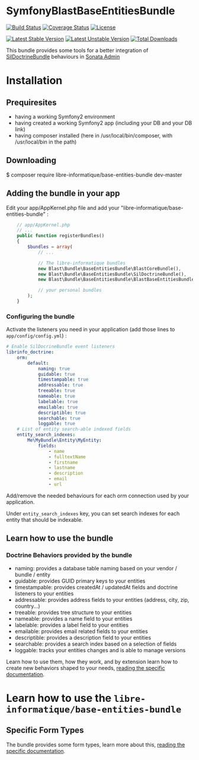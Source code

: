 # SymfonyBlastBaseEntitiesBundle

[![Build Status](https://travis-ci.org/blast-project/BaseEntitiesBundle.svg?branch=master)](https://travis-ci.org/blast-project/BaseEntitiesBundle)
[![Coverage Status](https://coveralls.io/repos/github/blast-project/BaseEntitiesBundle/badge.svg?branch=master)](https://coveralls.io/github/blast-project/BaseEntitiesBundle?branch=master)
[![License](https://img.shields.io/github/license/blast-project/BaseEntitiesBundle.svg?style=flat-square)](./LICENCE.md)

[![Latest Stable Version](https://poser.pugx.org/blast-project/base-entities-bundle/v/stable)](https://packagist.org/packages/blast-project/base-entities-bundle)
[![Latest Unstable Version](https://poser.pugx.org/blast-project/base-entities-bundle/v/unstable)](https://packagist.org/packages/blast-project/base-entities-bundle)
[![Total Downloads](https://poser.pugx.org/blast-project/base-entities-bundle/downloads)](https://packagist.org/packages/blast-project/base-entities-bundle)


This bundle provides some tools for a better integration of
[SilDoctrineBundle](https://github.com/libre-informatique/SymfonySilDoctrineBundle)
behaviours in
[Sonata Admin](https://sonata-project.org/bundles/admin/master/doc/index.html)

Installation
============

Prequiresites
-------------

- having a working Symfony2 environment
- having created a working Symfony2 app (including your DB and your DB link)
- having composer installed (here in /usr/local/bin/composer, with /usr/local/bin in the path)

Downloading
-----------

  $ composer require libre-informatique/base-entities-bundle dev-master

Adding the bundle in your app
-----------------------------

Edit your app/AppKernel.php file and add your "libre-informatique/base-entities-bundle" :

```php
    // app/AppKernel.php
    // ...
    public function registerBundles()
    {
        $bundles = array(
            // ...

            // The libre-informatique bundles
            new Blast\Bundle\BaseEntitiesBundle\BlastCoreBundle(),
            new Blast\Bundle\BaseEntitiesBundle\SilDoctrineBundle(),
            new Blast\Bundle\BaseEntitiesBundle\BlastBaseEntitiesBundle(),

            // your personal bundles
        );
    }
```
### Configuring the bundle

Activate the listeners you need in your application  (add those lines to ```app/config/config.yml```) :

```yml
# Enable SilDocrineBundle event listeners
librinfo_doctrine:
    orm:
        default:
            naming: true
            guidable: true
            timestampable: true
            addressable: true
            treeable: true
            nameable: true
            labelable: true
            emailable: true
            descriptible: true
            searchable: true
            loggable: true
    # List of entity search-able indexed fields
    entity_search_indexes:
        Me\MyBundle\Entity\MyEntity:
            fields:
                - name
                - fulltextName
                - firstname
                - lastname
                - description
                - email
                - url
```

Add/remove the needed behaviours for each orm connection used by your application.

Under `entity_search_indexes` key, you can set search indexes for each entity that should be indexable.

## Learn how to use the bundle

### Doctrine Behaviors provided by the bundle

- naming: provides a database table naming based on your vendor / bundle / entity
- guidable: provides GUID primary keys to your entities
- timestampable: provides createdAt / updatedAt fields and doctrine listeners to your entities
- addressable: provides address fields to your entities (address, city, zip, country...)
- treeable: provides tree structure to your entities
- nameable: provides a name field to your entities
- labelable: provides a label field to your entities
- emailable: provides email related fields to your entities
- descriptible: provides a description field to your entities
- searchable: provides a search index based on a selection of fields
- loggable:  tracks your entities changes and is able to manage versions

Learn how to use them, how they work, and by extension learn how to create new behaviors shaped to your needs, [reading the specific documentation](Resources/doc/base_entities_management.md).

Learn how to use the ```libre-informatique/base-entities-bundle```
==================================================================

Specific Form Types
-------------------

The bundle provides some form types, learn more about this, [reading the specific documentation](Resources/doc/README-FormTypes.md).
